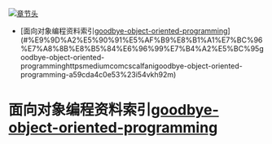 [![章节头](https://parg.co/UGo)](https://parg.co/b4z) 
 - [面向对象编程资料索引[goodbye-object-oriented-programming](https://medium.com/@cscalfani/goodbye-object-oriented-programming-a59cda4c0e53#.i54vkh92m)](#%E9%9D%A2%E5%90%91%E5%AF%B9%E8%B1%A1%E7%BC%96%E7%A8%8B%E8%B5%84%E6%96%99%E7%B4%A2%E5%BC%95goodbye-object-oriented-programminghttpsmediumcomcscalfanigoodbye-object-oriented-programming-a59cda4c0e53%23i54vkh92m) 

# 面向对象编程资料索引[goodbye-object-oriented-programming](https://medium.com/@cscalfani/goodbye-object-oriented-programming-a59cda4c0e53#.i54vkh92m)
